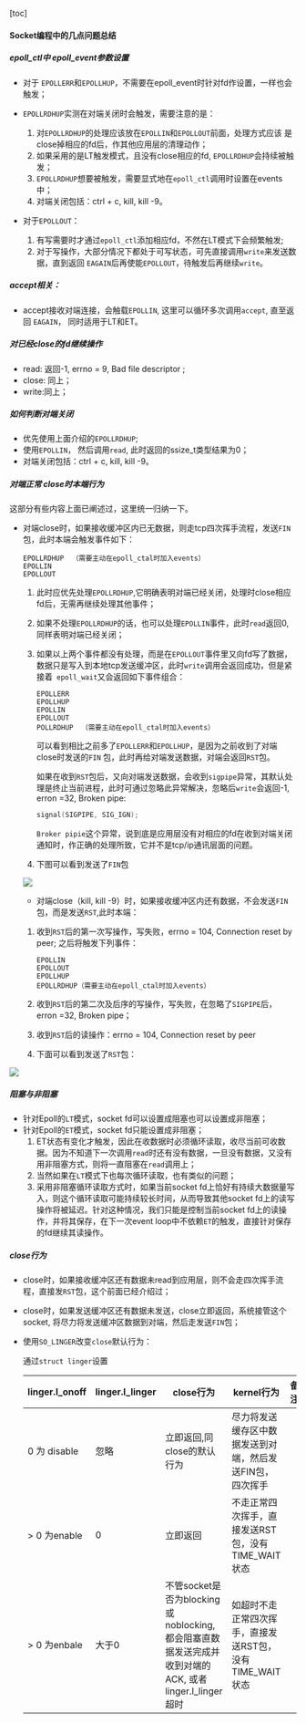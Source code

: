 [toc]

####  Socket编程中的几点问题总结

#####  epoll_ctl中 epoll_event参数设置

* 对于 `EPOLLERR`和`EPOLLHUP`，不需要在epoll_event时针对fd作设置，一样也会触发；

* `EPOLLRDHUP`实测在对端关闭时会触发，需要注意的是：

  1. 对`EPOLLRDHUP`的处理应该放在`EPOLLIN`和`EPOLLOUT`前面，处理方式应该 是close掉相应的fd后，作其他应用层的清理动作；
  2. 如果采用的是LT触发模式，且没有close相应的fd, `EPOLLRDHUP`会持续被触发；
  3. `EPOLLRDHUP`想要被触发，需要显式地在`epoll_ctl`调用时设置在events中；
  4. 对端关闭包括：ctrl + c, kill, kill -9。

* 对于`EPOLLOUT`：

  1. 有写需要时才通过`epoll_ctl`添加相应fd，不然在LT模式下会频繁触发;
  2. 对于写操作，大部分情况下都处于可写状态，可先直接调用`write`来发送数据，直到返回 `EAGAIN`后再使能`EPOLLOUT`，待触发后再继续`write`。

#####  accept相关：

  * accept接收对端连接，会触载`EPOLLIN`, 这里可以循环多次调用`accept`,  直至返回 `EAGAIN`， 同时适用于LT和ET。

#####  对已经close的fd继续操作

* read: 返回-1, errno = 9, Bad file descriptor ;
* close: 同上；
* write:同上；

##### 如何判断对端关闭

* 优先使用上面介绍的`EPOLLRDHUP`; 
* 使用`EPOLLIN`， 然后调用`read`, 此时返回的ssize_t类型结果为0；
* 对端关闭包括：ctrl + c, kill, kill -9。

#####  对端正常 close时本端行为

这部分有些内容上面已阐述过，这里统一归纳一下。

* 对端close时，如果接收缓冲区内已无数据，则走tcp四次挥手流程，发送`FIN` 包，此时本端会触发事件如下：

  ```
  EPOLLRDHUP  （需要主动在epoll_ctal时加入events）
  EPOLLIN     
  EPOLLOUT    
  ```

  1. 此时应优先处理`EPOLLRDHUP`,它明确表明对端已经关闭，处理时close相应fd后，无需再继续处理其他事件；

  2. 如果不处理`EPOLLRDHUP`的话，也可以处理`EPOLLIN`事件，此时`read`返回0, 同样表明对端已经关闭；

  3. 如果以上两个事件都没有处理，而是在`EPOLLOUT`事件里又向fd写了数据，数据只是写入到本地tcp发送缓冲区，此时`write`调用会返回成功，但是紧接着` epoll_wait`又会返回如下事件组合：

     ```
     EPOLLERR    
     EPOLLHUP
     EPOLLIN     
     EPOLLOUT 
     POLLRDHUP  （需要主动在epoll_ctal时加入events）
     ```

     可以看到相比之前多了`EPOLLERR`和`EPOLLHUP`，是因为之前收到了对端close时发送的`FIN`  包，此时再给对端发送数据，对端会返回`RST`包。

     如果在收到`RST`包后，又向对端发送数据，会收到`sigpipe`异常，其默认处理是终止当前进程，此时可通过忽略此异常解决，忽略后`write`会返回-1, erron =32, Broken pipe:

     ```c
     signal(SIGPIPE, SIG_IGN);
     ```

     `Broker pipie`这个异常，说到底是应用层没有对相应的fd在收到对端关闭通知时，作正确的处理所致，它并不是tcp/ip通讯层面的问题。

  4. 下图可以看到发送了`FIN`包

  ![](/home/lw/图片/tcp_fin.png)
  *  对端close（kill, kill -9）时，如果接收缓冲区内还有数据，不会发送`FIN`包，而是发送`RST`,此时本端：

    1. 收到`RST`后的第一次写操作，写失败，errno = 104,  Connection reset by peer; 之后将触发下列事件：

       ```
       EPOLLIN
       EPOLLOUT
       EPOLLHUP
       EPOLLRDHUP（需要主动在epoll_ctal时加入events）
       ```

       

    2. 收到`RST`后的第二次及后序的写操作，写失败，在忽略了`SIGPIPE`后，erron =32, Broken pipe；

    3. 收到`RST`后的读操作：errno = 104,  Connection reset by peer

    4. 下面可以看到发送了`RST`包：

![](/home/lw/图片/tcp_rst.png)

##### 阻塞与非阻塞

* 针对Epoll的`LT`模式，socket fd可以设置成阻塞也可以设置成非阻塞；
* 针对Epoll的`ET`模式，socket fd只能设置成非阻塞；
  1. ET状态有变化才触发，因此在收数据时必须循环读取，收尽当前可收数据。因为不知道下一次调用`read`时还有没有数据，一旦没有数据，又没有用非阻塞方式，则将一直阻塞在`read`调用上；
  2. 当然如果在`LT`模式下也每次循环读取，也有类似的问题；
  3. 采用非阻塞循环读取方式时，如果当前socket fd上恰好有持续大数据量写入，则这个循环读取可能持续较长时间，从而导致其他socket fd上的读写操作将被延迟。针对这种情况，我们只能是控制当前socket fd上的读操作，并将其保存，在下一次event loop中不依赖`ET`的触发，直接针对保存的fd继续其读操作。

##### close行为

* close时，如果接收缓冲区还有数据未read到应用层，则不会走四次挥手流程，直接发`RST`包，这个前面已经介绍过；

* close时，如果发送缓冲区还有数据未发送，close立即返回，系统接管这个socket, 将尽力将发送缓冲区数据到对端，然后走发送`FIN`包；

* 使用`SO_LINGER`改变`close`默认行为：

  通过`struct linger`设置

  | linger.l_onoff | linger.l_linger | close行为                                                    | kernel行为                                                | 备注 |
  | -------------- | --------------- | ------------------------------------------------------------ | --------------------------------------------------------- | ---- |
  | 0 为 disable   | 忽略            | 立即返回,同close的默认行为                                   | 尽力将发送缓存区中数据发送到对端，然后发送FIN包，四次挥手 |      |
  | > 0 为enable   | 0               | 立即返回                                                     | 不走正常四次挥手，直接发送RST包，没有TIME_WAIT状态        |      |
  | > 0 为enbale   | 大于0           | 不管socket是否为blocking或noblocking, 都会阻塞直数据发送完成并收到对端的ACK, 或者linger.l_linger超时 | 如超时不走正常四次挥手，直接发送RST包，没有TIME_WAIT状态  |      |

  

